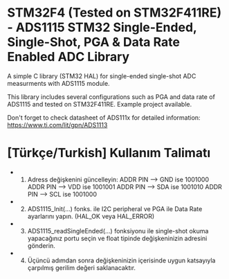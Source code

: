 # STM32F4 (Tested on STM32F411RE) - ADS1115 STM32 Single-Ended, Single-Shot, PGA & Data Rate Enabled ADC Library
A simple C library (STM32 HAL) for single-ended single-shot ADC measurments with ADS1115 module.

This library includes several configurations such as PGA and data rate of ADS1115 and tested on STM32F411RE. Example project available.

Don't forget to check datasheet of ADS111x for detailed information: https://www.ti.com/lit/gpn/ADS1113

# [Türkçe/Turkish] Kullanım Talimatı

 * 1) Adress değişkenini güncelleyin:
 	ADDR PIN --> GND ise 1001000
 	ADDR PIN --> VDD ise 1001001
 	ADDR PIN --> SDA ise 1001010
 	ADDR PIN --> SCL ise 1001000

 * 2) ADS1115_Init(...) fonks. ile I2C peripheral ve PGA ile Data Rate ayarlarını yapın. (HAL_OK veya HAL_ERROR)
 * 3) ADS1115_readSingleEnded(...) fonksiyonu ile single-shot okuma yapacağınız portu seçin ve float tipinde değişkeninizin adresini gönderin.
 * 4) Üçüncü adımdan sonra değişkeninizin içerisinde uygun katsayıyla çarpılmış gerilim değeri saklanacaktır.